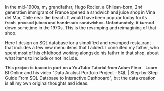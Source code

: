 In the mid-1900s, my grandfather, Hugo Rodier, a Chilean-born, 2nd 
generation immigrant of France opened a sandwich and juice shop in Vina del
Mar, Chile near the beach. It would have been popular today for its
fresh-pressed juices and handmade sandwiches. Unfortunately, it burned down
sometime in the 1970s. This is the revamping and reimagining of that shop. 

Here I design an SQL database for a simplified and revamped restaurant
that includes a few new menu items that I added. I consulted my father, who spent
most of his childhood working alongside his father in that shop, about what 
items to include or not include. 

This project is based in part on a YouTube Tutorial from Adam Finer - Learn BI
Online and his video "Data Analyst Portfolio Project - SQL | Step-by-Step
Guide From SQL Database to Interactive Dashboard", but the data creation is all 
my own original thoughts and ideas.
